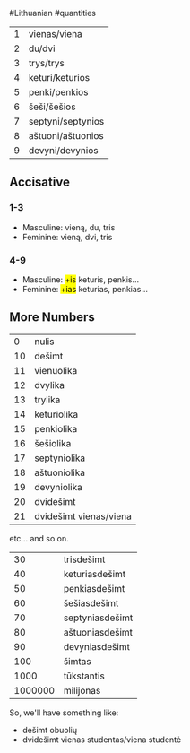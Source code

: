#Lithuanian #quantities

|  |  |
| ---- | ---- |
| 1 | vienas/viena |
| 2 | du/dvi |
| 3 | trys/trys |
| 4 | keturi/keturios |
| 5 | penki/penkios |
| 6 | šeši/šešios |
| 7 | septyni/septynios |
| 8 | aštuoni/aštuonios |
| 9 | devyni/devynios |

## Accisative

### 1-3
- Masculine: vieną, du, tris
- Feminine: vieną, dvi, tris
### 4-9
- Masculine: <mark class="hltr-blue">+is</mark> keturis, penkis...
- Feminine: <mark class="hltr-red">+ias</mark> keturias, penkias...

## More Numbers

|  |  |
| ---- | ---- |
| 0 | nulis |
| 10 | dešimt |
| 11 | vienuolika |
| 12 | dvylika |
| 13 | trylika |
| 14 | keturiolika |
| 15 | penkiolika |
| 16 | šešiolika |
| 17 | septyniolika |
| 18 | aštuoniolika |
| 19 | devyniolika |
| 20 | dvidešimt |
| 21 | dvidešimt vienas/viena |
etc... and so on.

|  |  |
| ---- | ---- |
| 30 | trisdešimt |
| 40 | keturiasdešimt |
| 50 | penkiasdešimt |
| 60 | šešiasdešimt |
| 70 | septyniasdešimt |
| 80 | aštuoniasdešimt |
| 90 | devyniasdešimt |
| 100 | šimtas |
| 1000 | tūkstantis |
| 1000000 | milijonas |

So, we'll have something like:
- dešimt obuolių
- dvidešimt vienas studentas/viena studentė